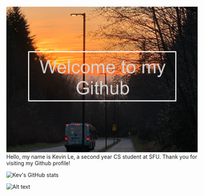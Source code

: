 ![Kevin Le](https://raw.githubusercontent.com/Thachsaudoi/Thachsaudoi/main/photo.jpg)
 Hello, my name is Kevin Le, a second year CS student at SFU. Thank you for visiting my Github profile!

![Kev's GitHub stats](https://github-readme-stats.vercel.app/api?username=Thachsaudoi&show_icons=true&theme=tokyonight)

![Alt text](https://spotify-recently-played-readme.vercel.app/api?user=21tga3ikeffgomqywnr25ufdy)

